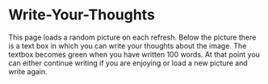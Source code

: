 # Write-Your-Thoughts
This page loads a random picture on each refresh. Below the picture there is a text box in which you can write your thoughts about the image. The textbox becomes green when you have written 100 words. At that point you can either  continue writing if you are enjoying or load a new picture and write again.

